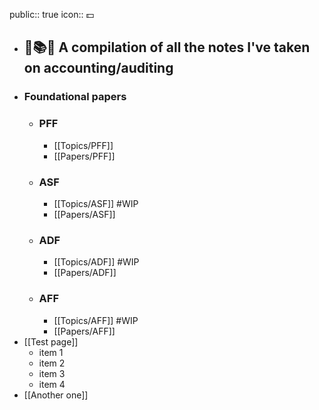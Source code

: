 public:: true
icon:: 💵

- ## 📒📚️📄 A compilation of all the notes I've taken on accounting/auditing
- ### Foundational papers
	- ### PFF
		- [[Topics/PFF]]
		- [[Papers/PFF]]
	- ### ASF
		- [[Topics/ASF]] #WIP
		- [[Papers/ASF]]
	- ### ADF
		- [[Topics/ADF]] #WIP
		- [[Papers/ADF]]
	- ### AFF
		- [[Topics/AFF]] #WIP
		- [[Papers/AFF]]
- [[Test page]]
	- item 1
	- item 2
	- item 3
	- item 4
- [[Another one]]